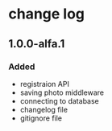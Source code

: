 # change log


## 1.0.0-alfa.1
### Added
* registraion API
* saving photo middleware
* connecting to database
* changelog file
* gitignore file